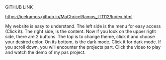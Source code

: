 GITHUB LINK

https://icelramos.github.io/MaChricelRamos_IT1112/Index.html



My website is easy to understand. The left side is the menu
for easy access (Click it). The right side, is the content.
Now if you look on the upper right side, there are 2 buttons.
The top is to change theme, click it and choose your desired
color. On its bottom, is the dark mode. Click it for dark mode.
If you scroll down, you will encounter the projects part. Click
the video to play and watch the demo of my pas project.